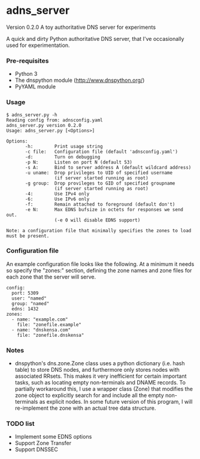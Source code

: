 # adns_server
Version 0.2.0
A toy authoritative DNS server for experiments

A quick and dirty Python authoritative DNS server, that I've
occasionally used for experimentation.

### Pre-requisites

* Python 3
* The dnspython module (http://www.dnspython.org/)
* PyYAML module


### Usage

```
$ adns_server.py -h
Reading config from: adnsconfig.yaml
adns_server.py version 0.2.0
Usage: adns_server.py [<Options>]

Options:
       -h:        Print usage string
       -c file:   Configuration file (default 'adnsconfig.yaml')
       -d:        Turn on debugging
       -p N:      Listen on port N (default 53)
       -s A:      Bind to server address A (default wildcard address)
       -u uname:  Drop privileges to UID of specified username
                  (if server started running as root)
       -g group:  Drop provileges to GID of specified groupname
                  (if server started running as root)
       -4:        Use IPv4 only
       -6:        Use IPv6 only
       -f:        Remain attached to foreground (default don't)
       -e N:      Max EDNS bufsize in octets for responses we send out.
                  (-e 0 will disable EDNS support)

Note: a configuration file that minimally specifies the zones to load
must be present.
```

### Configuration file

An example configuration file looks like the following. At a minimum
it needs so specify the "zones:" section, defining the zone names and
zone files for each zone that the server will serve.

```
config:
  port: 5309
  user: "named"
  group: "named"
  edns: 1432
zones:
  - name: "example.com"
    file: "zonefile.example"
  - name: "dnskensa.com"
    file: "zonefile.dnskensa"
```


### Notes

* dnspython's dns.zone.Zone class uses a python dictionary (i.e. hash table)
  to store DNS nodes, and furthermore only stores nodes with associated
  RRsets. This makes it very inefficient for certain important tasks, such
  as locating empty non-terminals and DNAME records. To partially workaround
  this, I use a wrapper class (Zone) that modifies the zone object to
  explicitly search for and include all the empty non-terminals as explicit
  nodes. In some future version of this program, I will re-implement the
  zone with an actual tree data structure.

### TODO list

* Implement some EDNS options
* Support Zone Transfer
* Support DNSSEC
